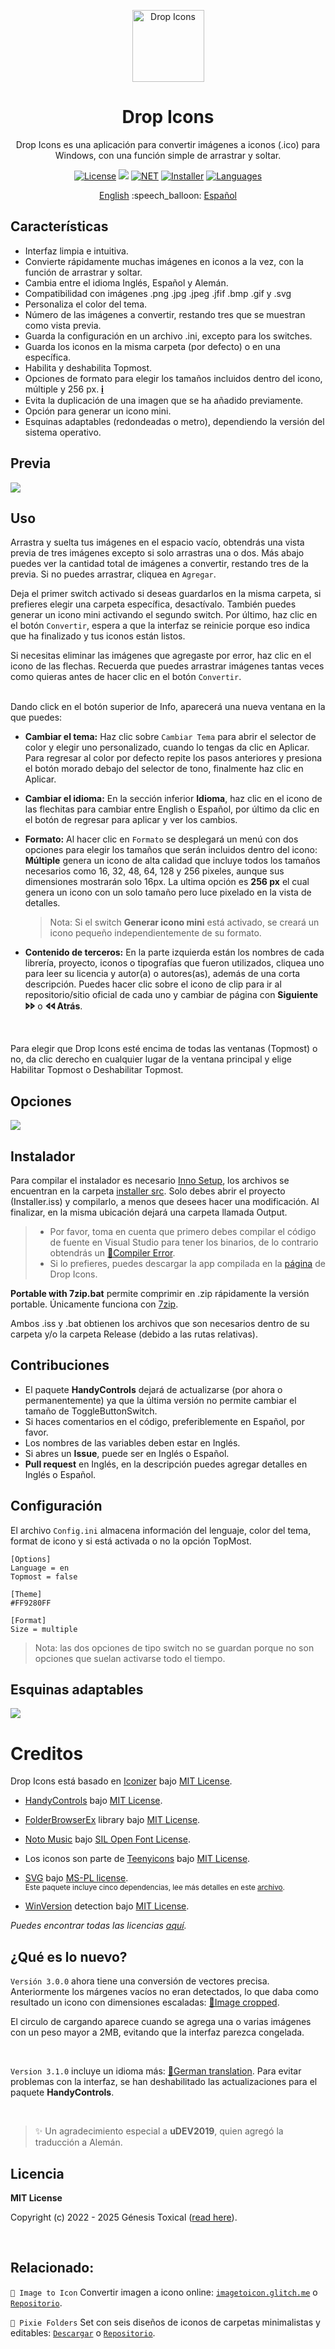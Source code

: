 <p align="center"></p>
<p align="center"><a href="#"><img width="115px" src="docs/assets/Logo-115px.png" align="center" alt="Drop Icons"/></a></p>
<h1 align="center">Drop Icons</h1>
<p align="center">Drop Icons es una aplicación para convertir imágenes a iconos (.ico) para Windows, con una función simple de arrastrar y soltar.</p>

<p align="center">
 <a href="LICENSE"><img alt="License" src="https://img.shields.io/badge/License-MIT-9280FF?style=flat-square&labelColor=343B45"/></a>
 <a href="https://github.com/genesistoxical/drop-icons/releases/latest"><img src="https://img.shields.io/github/v/release/genesistoxical/drop-icons.svg?color=9280FF&label=Release&style=flat-square&labelColor=343B45"/></a>
 <a href="#"><img alt="NET" src="https://img.shields.io/badge/.NET_Framework-4.8-9280FF?style=flat-square&labelColor=343B45"/></a> 
 <a href="/installer%20src"><img alt="Installer" src="https://img.shields.io/badge/Installer-ISS-9280FF?style=flat-square&labelColor=343B45"/></a>
 <a href="#"><img alt="Languages" src="https://img.shields.io/badge/Idiomas-3-9280FF?style=flat-square&labelColor=343B45"/></a>
</p>

<p align="center">
<a href="README.md">English</a> :speech_balloon: <a href="README-es.md">Español</a>
</p>

## Características
* Interfaz limpia e intuitiva.
* Convierte rápidamente muchas imágenes en iconos a la vez, con la función de arrastrar y soltar.
* Cambia entre el idioma Inglés, Español y Alemán.
* Compatibilidad con imágenes .png .jpg .jpeg .jfif .bmp .gif y .svg
* Personaliza el color del tema.
* Número de las imágenes a convertir, restando tres que se muestran como vista previa.
* Guarda la configuración en un archivo .ini, excepto para los switches.
* Guarda los iconos en la misma carpeta (por defecto) o en una específica.
* Habilita y deshabilita Topmost.
* Opciones de formato para elegir los tamaños incluidos dentro del icono, múltiple y 256 px. [𝐢](#details)
* Evita la duplicación de una imagen que se ha añadido previamente.
* Opción para generar un icono mini.
* Esquinas adaptables (redondeadas o metro), dependiendo la versión del sistema operativo.

## Previa
<a href="#"><img src="docs/assets/Drop-Icons-App-v2.gif"/></a>

## Uso
Arrastra y suelta tus imágenes en el espacio vacío, obtendrás una vista previa de tres imágenes excepto si solo arrastras una o dos. Más abajo puedes ver la cantidad total de imágenes a convertir, restando tres de la previa. Si no puedes arrastrar, cliquea en `Agregar`.

Deja el primer switch activado si deseas guardarlos en la misma carpeta, si prefieres elegir una carpeta específica, desactívalo. También puedes generar un icono mini activando el segundo switch. Por último, haz clic en el botón `Convertir`, espera a que la interfaz se reinicie porque eso indica que ha finalizado y tus iconos están listos.

Si necesitas eliminar las imágenes que agregaste por error, haz clic en el icono de las flechas. Recuerda que puedes arrastrar imágenes tantas veces como quieras antes de hacer clic en el botón `Convertir`.

<br id="details"/>
Dando click en el botón superior de Info, aparecerá una nueva ventana en la que puedes:

- **Cambiar el tema:** Haz clic sobre `Cambiar Tema` para abrir el selector de color y elegir uno personalizado, cuando lo tengas da clic en Aplicar. Para regresar al color por defecto repite los pasos anteriores y presiona el botón morado debajo del selector de tono, finalmente haz clic en Aplicar.

- **Cambiar el idioma:** En la sección inferior **Idioma**, haz clic en el icono de las flechitas para cambiar entre English o Español, por último da clic en el botón de regresar para aplicar y ver los cambios.
 
- **Formato:** Al hacer clic en `Formato` se desplegará un menú con dos opciones para elegir los tamaños que serán incluidos dentro del icono: **Múltiple** genera un icono de alta calidad que incluye todos los tamaños necesarios como 16, 32, 48, 64, 128 y 256 pixeles, aunque sus dimensiones mostrarán solo 16px. La ultima opción es **256 px** el cual genera un icono con un solo tamaño pero luce pixelado en la vista de detalles.
     >Nota: Si el switch **Generar icono mini** está activado, se creará un icono pequeño independientemente de su formato.

- **Contenido de terceros:** En la parte izquierda están los nombres de cada librería, proyecto, iconos o tipografías que fueron utilizados, cliquea uno para leer su licencia y autor(a) o autores(as), además de una corta descripción. Puedes hacer clic sobre el icono de clip para ir al repositorio/sitio oficial de cada uno y cambiar de página con **Siguiente 🢖🢖** o **🢔🢔 Atrás**.

<br>

Para elegir que Drop Icons esté encima de todas las ventanas (Topmost) o no, da clic derecho en cualquier lugar de la ventana principal y elige Habilitar Topmost o Deshabilitar Topmost.

## Opciones
<a href="#"><img src="docs/assets/Drop-Icons-Options-v2.gif"/></a>

## Instalador
Para compilar el instalador es necesario [Inno Setup](https://jrsoftware.org/isinfo.php), los archivos se encuentran en la carpeta [installer src](/installer%20src). Solo debes abrir el proyecto (Installer.iss) y compilarlo, a menos que desees hacer una modificación. Al finalizar, en la misma ubicación dejará una carpeta llamada Output.

>* Por favor, toma en cuenta que primero debes compilar el código de fuente en Visual Studio para tener los binarios, de lo contrario obtendrás un [📍Compiler Error](https://github.com/genesistoxical/drop-icons/issues/3).
>* Si lo prefieres, puedes descargar la app compilada en la [página](https://genesistoxical.github.io/drop-icons/) de Drop Icons.

**Portable with 7zip.bat** permite comprimir en .zip rápidamente la versión portable. Únicamente funciona con [7zip](https://www.7-zip.org/).

Ambos .iss y .bat obtienen los archivos que son necesarios dentro de su carpeta y/o la carpeta Release (debido a las rutas relativas).

## Contribuciones
* El paquete **HandyControls** dejará de actualizarse (por ahora o permanentemente) ya que la última versión no permite cambiar el tamaño de ToggleButtonSwitch.
* Si haces comentarios en el código, preferiblemente en Español, por favor.
* Los nombres de las variables deben estar en Inglés.
* Si abres un **Issue**, puede ser en Inglés o Español.
* **Pull request** en Inglés, en la descripción puedes agregar detalles en Inglés o Español.
  
## Configuración
El archivo `Config.ini` almacena información del lenguaje, color del tema, format de icono y si está activada o no la opción TopMost.

~~~
[Options]
Language = en
Topmost = false

[Theme]
#FF9280FF

[Format]
Size = multiple
~~~

>Nota: las dos opciones de tipo switch no se guardan porque no son opciones que suelan activarse todo el tiempo.

## Esquinas adaptables
<a href="#"><img src="docs/assets/Drop-Icons-Corners-v2.png"/></a>

# Creditos
Drop Icons está basado en [Iconizer](https://github.com/willnode/Iconizer) bajo [MIT License](https://github.com/willnode/Iconizer/blob/master/LICENSE).

* [HandyControls](https://github.com/ghost1372/HandyControls) bajo [MIT License](https://github.com/ghost1372/HandyControls/blob/develop/LICENSE).

* [FolderBrowserEx](https://github.com/evaristocuesta/FolderBrowserEx) library bajo [MIT License](https://github.com/evaristocuesta/FolderBrowserEx/blob/master/LICENSE).

* [Noto Music](https://fonts.google.com/noto/specimen/Noto+Music) bajo [SIL Open Font License](/src/DropIcons/Docs/Noto%20Music/OFL.txt).

* Los iconos son parte de [Teenyicons](https://github.com/teenyicons/teenyicons) bajo [MIT License](https://github.com/teenyicons/teenyicons/blob/master/LICENSE).

* [SVG](https://github.com/svg-net/SVG) bajo [MS-PL license](https://github.com/svg-net/SVG/blob/master/license.txt).
<br><sub>Este paquete incluye cinco dependencias, lee más detalles en este [archivo](/src/DropIcons/Docs/SVG%20%2B.txt).</sup>

* [WinVersion](https://github.com/shaovoon/win_version_detection) detection bajo [MIT License](https://github.com/shaovoon/win_version_detection/blob/main/LICENSE).

*Puedes encontrar todas las licencias [aquí](/src/DropIcons/Docs).*

## ¿Qué es lo nuevo?
`Versión 3.0.0` ahora tiene una conversión de vectores precisa. Anteriormente los márgenes vacíos no eran detectados, lo que daba como resultado un icono con dimensiones escaladas: [📍Image cropped](https://github.com/genesistoxical/drop-icons/issues/4).

El circulo de cargando aparece cuando se agrega una o varias imágenes con un peso mayor a 2MB, evitando que la interfaz parezca congelada.

<br>

`Version 3.1.0` incluye un idioma más: [📍German translation](https://github.com/genesistoxical/drop-icons/pull/6). Para evitar problemas con la interfaz, se han deshabilitado las actualizaciones para el paquete **HandyControls**.

<br>

>✨ Un agradecimiento especial a **uDEV2019**, quien agregó la traducción a Alemán.

## Licencia
**MIT License**

Copyright (c) 2022 - 2025 Génesis Toxical ([read here](LICENSE)).

<br>

## Relacionado:
`🩷 Image to Icon` Convertir imagen a icono online: [`imagetoicon.glitch.me`](https://imagetoicon.glitch.me/) o [`Repositorio`](https://github.com/genesistoxical/imagetoicon).

`🩷 Pixie Folders` Set con seis diseños de iconos de carpetas minimalistas y editables: [`Descargar`](https://genesistoxical.github.io/pixie-folders/) o [`Repositorio`](https://github.com/genesistoxical/pixie-folders).

